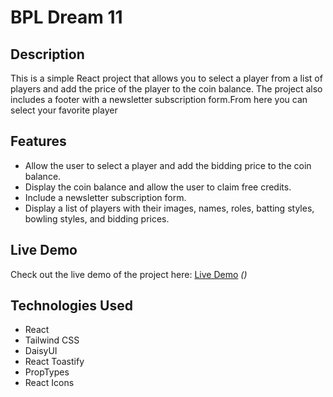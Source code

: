 # BPL Dream 11

## Description

This is a simple React project that allows you to select a player from a list of players and add the price of the player to the coin balance. The project also includes a footer with a newsletter subscription form.From here you can select your favorite player

## Features

- Allow the user to select a player and add the bidding price to the coin balance.
- Display the coin balance and allow the user to claim free credits.
- Include a newsletter subscription form.
- Display a list of players with their images, names, roles, batting styles, bowling styles, and bidding prices.

## Live Demo

Check out the live demo of the project here: [Live Demo](#) _()_

## Technologies Used

- React
- Tailwind CSS
- DaisyUI
- React Toastify
- PropTypes
- React Icons
